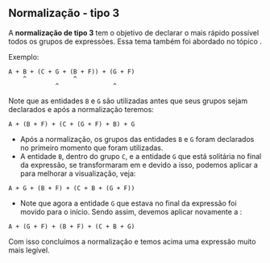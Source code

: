 ## Normalização - tipo 3 <header-set anchor-name="normalization-3" />

A **normalização de tipo 3** tem o objetivo de declarar o mais rápido possível todos os <anchor-get name="expression-group">grupos de expressões</anchor-get>. Essa tema também foi abordado no tópico <anchor-get name="entity-declaration" />.

Exemplo:

```
A + B + (C + G + (B + F)) + (G + F)
    ^             ^    
             ^               ^
```

Note que as entidades `B` e `G` são utilizadas antes que seus grupos sejam declarados e após a normalização teremos:

```
A + (B + F) + (C + (G + F) + B) + G
```

* Após a normalização, os grupos das entidades `B` e `G` foram declarados no primeiro momento que foram utilizadas.
* A entidade `B`, dentro do grupo `C`, e a entidade `G` que está solitária no final da expressão, se transformaram em <anchor-get name="entity-final" /> e devido a isso, podemos aplicar a <anchor-get name="normalization-2" /> para melhorar a visualização, veja:

```
A + G + (B + F) + (C + B + (G + F))
```

* Note que agora a entidade `G` que estava no final da expressão foi movido para o início. Sendo assim, devemos aplicar novamente a <anchor-get name="normalization-3" />:

```
A + (G + F) + (B + F) + (C + B + G)
```

Com isso concluímos a normalização e temos acima uma expressão muito mais legível.